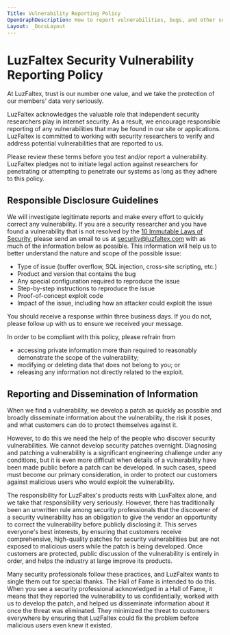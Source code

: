 ```yaml
---
Title: Vulnerability Reporting Policy
OpenGraphDescription: How to report vulnerabilities, bugs, and other security issues
Layout: _DocsLayout
---
```


# LuzFaltex Security Vulnerability Reporting Policy

At LuzFaltex, trust is our number one value, and we take the protection of our members' data very seriously.

LuzFaltex acknowledges the valuable role that independent security researchers play in internet security. As a result, we encourage responsible reporting of any vulnerabilities that may be found in our site or applications. LuzFaltex is committed to working with security researchers to verify and address potential vulnerabilities that are reported to us.

Please review these terms before you test and/or report a vulnerability. LuzFaltex pledges not to initiate legal action against researchers for penetrating or attempting to penetrate our systems as long as they adhere to this policy.

## Responsible Disclosure Guidelines

We will investigate legitimate reports and make every effort to quickly correct any vulnerability. If you are a security researcher and you have found a vulnerability that is not resolved by the [10 Immutable Laws of Security](https://blogs.technet.microsoft.com/seanearp/2007/03/25/immutable-laws-of-security/), please send an email to us at [security@luzfaltex.com](mailto:security@luzfaltex.com) with as much of the information below as possible. This information will help us to better understand the nature and scope of the possible issue:

* Type of issue (buffer overflow, SQL injection, cross-site scripting, etc.)
* Product and version that contains the bug
* Any special configuration required to reproduce the issue
* Step-by-step instructions to reproduce the issue
* Proof-of-concept exploit code
* Impact of the issue, including how an attacker could exploit the issue

You should receive a response within three business days. If you do not, please follow up with us to ensure we received your message.

In order to be compliant with this policy, please refrain from

* accessing private information more than required to reasonably demonstrate the scope of the vulnerability;
* modifying or deleting data that does not belong to you; or
* releasing any information not directly related to the exploit.

## Reporting and Dissemination of Information

When we find a vulnerability, we develop a patch as quickly as possible and broadly disseminate information about the vulnerability, the risk it poses, and what customers can do to protect themselves against it.

However, to do this we need the help of the people who discover security vulnerabilities. We cannot develop security patches overnight. Diagnosing and patching a vulnerability is a significant engineering challenge under any conditions, but it is even more difficult when details of a vulnerability have been made public before a patch can be developed. In such cases, speed must become our primary consideration, in order to protect our customers against malicious users who would exploit the vulnerability.

The responsibility for LuzFaltex's products rests with LuxFaltex alone, and we take that responsibility very seriously. However, there has traditionally been an unwritten rule among security professionals that the discoverer of a security vulnerability has an obligation to give the vendor an opportunity to correct the vulnerability before publicly disclosing it. This serves everyone's best interests, by ensuring that customers receive comprehensive, high-quality patches for security vulnerabilities but are not exposed to malicious users while the patch is being developed. Once customers are protected, public discussion of the vulnerability is entirely in order, and helps the industry at large improve its products.

Many security professionals follow these practices, and LuzFaltex wants to single them out for special thanks. The Hall of Fame is intended to do this. When you see a security professional acknowledged in a Hall of Fame, it means that they reported the vulnerability to us confidentially, worked with us to develop the patch, and helped us disseminate information about it once the threat was eliminated. They minimized the threat to customers everywhere by ensuring that LuzFaltex could fix the problem before malicious users even knew it existed.